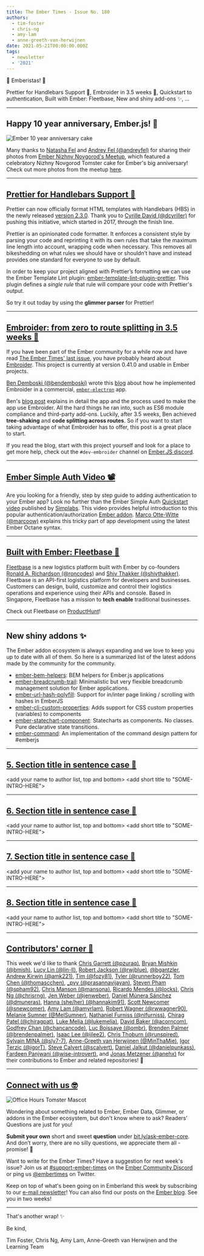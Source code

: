 ```yaml
---
title: The Ember Times - Issue No. 180
authors:
  - tim-foster
  - chris-ng
  - amy-lam
  - anne-greeth-van-herwijnen
date: 2021-05-21T00:00:00.000Z
tags:
  - newsletter
  - '2021'
---
```


👋 Emberistas! 🐹
  
<SOME-INTRO-HERE-TO-KEEP-THEM-SUBSCRIBERS-READING>
Prettier for Handlebars Support 🙌,
Embroider in 3.5 weeks 📝,
Quickstart to authentication,
Built with Ember: Fleetbase,
New and shiny add-ons ✨,
...
  
---  

## Happy 10 year anniversary, Ember.js! 🎉

<div>
  <img alt="Ember 10 year anniversary cake" title="Jared Galanis - Contributor to Ember" src="/images/blog/emberjstimes/ember-10-year-anniversary-cake.jpeg" />
</div>

Many thanks to [Natasha Fel](https://twitter.com/NataliFel/status/1393240918258499589) and [Andrey Fel (@andreyfel)](https://github.com/andreyfel) for sharing their photos from [Ember Nizhny Novgorod's Meetup](https://emberjs-nn.timepad.ru/event/1618665/), which featured a celebratory Nizhny Novgorod Tomster cake for Ember's big anniversary! Check out more photos from the meetup [here](https://vk.com/album-183353390_279540779).

---

## [Prettier for Handlebars Support 🙌](https://prettier.io/blog/2021/05/09/2.3.0.html#ember--handlebars)

Prettier can now officially format HTML templates with Handlebars (HBS) in the newly released [version 2.3.0](https://prettier.io/blog/2021/05/09/2.3.0.html#ember--handlebars). Thank you to [Cyrille David (@dcyriller)](https://github.com/dcyriller) for pushing this initiative, which started in 2017, through the finish line.

Prettier is an opinionated code formatter. It enforces a consistent style by parsing your code and reprinting it with its own rules that take the maximum line length into account, wrapping code when necessary. This removes all bikeshedding on what rules we should have or shouldn’t have and instead provides one standard for everyone to use by default.

In order to keep your project aligned with Prettier’s formatting we can use the Ember Template Lint plugin: [ember-template-lint-plugin-prettier](https://github.com/ember-template-lint/ember-template-lint-plugin-prettier). This plugin defines a _single rule_ that rule will compare your code with Prettier's output.

So try it out today by using the **glimmer parser** for Prettier!  
  
---

## [Embroider: from zero to route splitting in 3.5 weeks 📝](https://dev.to/bendemboski/embroider-from-zero-to-route-splitting-in-3-5-weeks-5abo)

If you have been part of the Ember community for a while now and have read [The Ember Times' last issue](https://blog.emberjs.com/the-ember-times-issue-179#toc_readers-question-what%E2%80%99s-the-current-status-of-the-embroider-project-%F0%9F%A7%B5), you have probably heard about [Embroider](https://github.com/embroider-build/embroider). This project is currently at version 0.41.0 and usable in Ember projects.

[Ben Demboski (@bendemboski)](https://github.com/bendemboski) wrote this [blog](https://dev.to/bendemboski/embroider-from-zero-to-route-splitting-in-3-5-weeks-5abo) about how he implemented Embroider in a commercial, [`ember-electron`](https://ember-electron.js.org) app.

Ben's [blog post](https://dev.to/bendemboski/embroider-from-zero-to-route-splitting-in-3-5-weeks-5abo) explains in detail the app and the process used to make the app use Embroider. All the hard things he ran into, such as ES6 module compliance and third-party add-ons. Luckily, after 3.5 weeks, Ben achieved **tree-shaking** and **code splitting across routes**. So if you want to start taking advantage of what Embroider has to offer, this post is a great place to start.

If you read the blog, start with this project yourself and look for a place to get more help, check out the `#dev-embroider` channel on [Ember.JS discord](https://discord.gg/emberjs).

---

<!--alex disable simple-->
## [Ember Simple Auth Video 📽](https://www.youtube.com/watch?v=bSWN4_EbTPI)

Are you looking for a friendly, step by step guide to adding authentication to your Ember app? Look no further than the Ember Simple Auth [Quickstart video](https://www.youtube.com/watch?v=bSWN4_EbTPI) published by [Simplabs](https://simplabs.com/). This video provides helpful introduction to this popular authentication/authorization [Ember addon](https://ember-simple-auth.com/). [Marco Otte-Witte (@marcoow)](https://github.com/marcoow) explains this tricky part of app development using the latest Ember Octane syntax.

<!--alex enable simple-->

---
  
## [Built with Ember: Fleetbase 🚀](https://fleetbase.io/)

[Fleetbase](https://fleetbase.io/) is a new logistics platform built with Ember by co-founders [Ronald A. Richardson (@roncodes)](https://github.com/roncodes) and [Shiv Thakker (@shivthakker)](https://github.com/shivthakker). Fleetbase is an API-first logistics platform for developers and businesses. Customers can design, build, customize and control their logistics operations and experience using their APIs and console. Based in Singapore, Fleetbase has a mission to **tech enable** traditional businesses.

Check out Fleetbase on [ProductHunt](https://www.producthunt.com/posts/fleetbase)!

---

## New shiny addons ✨
  
The Ember addon ecosystem is always expanding and we love to keep you up to date with all of them. So here is a summarized list of the latest addons made by the community for the community.

* [ember-bem-helpers](https://github.com/retailnext/ember-bem-helpers): BEM helpers for Ember.js applications
* [ember-breadcrumb-trail](https://github.com/Windvis/ember-breadcrumb-trail): Minimalistic but very flexible breadcrumb management solution for Ember applications.
* [ember-url-hash-polyfill](https://github.com/CrowdStrike/ember-url-hash-polyfill): Support for in/inter page linking / scrolling with hashes in EmberJS
* [ember-cli-custom-properties](https://github.com/onehilltech/ember-cli-custom-properties): Adds support for CSS custom properties (variables) to components
* [ember-statechart-component](https://github.com/NullVoxPopuli/ember-statechart-component): Statecharts as components. No classes. Pure declarative state transitions.
* [ember-command](https://github.com/gossi/ember-command): An implementation of the command design pattern for #emberjs

---

## [5. Section title in sentence case 🐹](section-url)

<change section title emoji>
<consider adding some bold to your paragraph>
<add the contributor in the post in format "FirstName LastName (@githubUserName)" linked to their GitHub account>
<please include link to external article/repo/etc in paragraph / body text, not just header title above>

<add your name to author list, top and bottom>
<add short title to "SOME-INTRO-HERE">

---

## [6. Section title in sentence case 🐹](section-url)

<change section title emoji>
<consider adding some bold to your paragraph>
<add the contributor in the post in format "FirstName LastName (@githubUserName)" linked to their GitHub account>
<please include link to external article/repo/etc in paragraph / body text, not just header title above>

<add your name to author list, top and bottom>
<add short title to "SOME-INTRO-HERE">

---

## [7. Section title in sentence case 🐹](section-url)

<change section title emoji>
<consider adding some bold to your paragraph>
<add the contributor in the post in format "FirstName LastName (@githubUserName)" linked to their GitHub account>
<please include link to external article/repo/etc in paragraph / body text, not just header title above>

<add your name to author list, top and bottom>
<add short title to "SOME-INTRO-HERE">

---

## [8. Section title in sentence case 🐹](section-url)

<change section title emoji>
<consider adding some bold to your paragraph>
<add the contributor in the post in format "FirstName LastName (@githubUserName)" linked to their GitHub account>
<please include link to external article/repo/etc in paragraph / body text, not just header title above>

<add your name to author list, top and bottom>
<add short title to "SOME-INTRO-HERE">

---

## [Contributors' corner 👏](https://guides.emberjs.com/release/contributing/repositories/)

<p>This week we'd like to thank <a href="https://github.com/pzuraq" rel="noopener noreferrer" target="_blank">Chris Garrett (@pzuraq)</a>, <a href="https://github.com/bmish" rel="noopener noreferrer" target="_blank">Bryan Mishkin (@bmish)</a>, <a href="https://github.com/lin-ll" rel="noopener noreferrer" target="_blank">Lucy Lin (@lin-ll)</a>, <a href="https://github.com/rwjblue" rel="noopener noreferrer" target="_blank">Robert Jackson (@rwjblue)</a>, <a href="https://github.com/bgantzler" rel="noopener noreferrer" target="_blank">@bgantzler</a>, <a href="https://github.com/amk221" rel="noopener noreferrer" target="_blank">Andrew Kirwin (@amk221)</a>, <a href="https://github.com/fozy81" rel="noopener noreferrer" target="_blank">Tim (@fozy81)</a>, <a href="https://github.com/runnerboy22" rel="noopener noreferrer" target="_blank">Tyler (@runnerboy22)</a>, <a href="https://github.com/thomascchen" rel="noopener noreferrer" target="_blank">Tom Chen (@thomascchen)</a>, <a href="https://github.com/prasannavijayan" rel="noopener noreferrer" target="_blank">_pvy (@prasannavijayan)</a>, <a href="https://github.com/spham92" rel="noopener noreferrer" target="_blank">Steven Pham (@spham92)</a>, <a href="https://github.com/mansona" rel="noopener noreferrer" target="_blank">Chris Manson (@mansona)</a>, <a href="https://github.com/locks" rel="noopener noreferrer" target="_blank">Ricardo Mendes (@locks)</a>, <a href="https://github.com/chrisrng" rel="noopener noreferrer" target="_blank">Chris Ng (@chrisrng)</a>, <a href="https://github.com/jenweber" rel="noopener noreferrer" target="_blank">Jen Weber (@jenweber)</a>, <a href="https://github.com/dmuneras" rel="noopener noreferrer" target="_blank">Daniel Múnera Sánchez (@dmuneras)</a>, <a href="https://github.com/hannakim91" rel="noopener noreferrer" target="_blank">Hanna (she/her) (@hannakim91)</a>, <a href="https://github.com/snewcomer" rel="noopener noreferrer" target="_blank">Scott Newcomer (@snewcomer)</a>, <a href="https://github.com/amyrlam" rel="noopener noreferrer" target="_blank">Amy Lam (@amyrlam)</a>, <a href="https://github.com/rwwagner90" rel="noopener noreferrer" target="_blank">Robert Wagner (@rwwagner90)</a>, <a href="https://github.com/MelSumner" rel="noopener noreferrer" target="_blank">Melanie Sumner (@MelSumner)</a>, <a href="https://github.com/nlfurniss" rel="noopener noreferrer" target="_blank">Nathaniel Furniss (@nlfurniss)</a>, <a href="https://github.com/chiragpat" rel="noopener noreferrer" target="_blank">Chirag Patel (@chiragpat)</a>, <a href="https://github.com/lukemelia" rel="noopener noreferrer" target="_blank">Luke Melia (@lukemelia)</a>, <a href="https://github.com/acorncom" rel="noopener noreferrer" target="_blank">David Baker (@acorncom)</a>, <a href="https://github.com/chancancode" rel="noopener noreferrer" target="_blank">Godfrey Chan (@chancancode)</a>, <a href="https://github.com/ombr" rel="noopener noreferrer" target="_blank">Luc Boissaye (@ombr)</a>, <a href="https://github.com/brendenpalmer" rel="noopener noreferrer" target="_blank">Brenden Palmer (@brendenpalmer)</a>, <a href="https://github.com/ijlee2" rel="noopener noreferrer" target="_blank">Isaac Lee (@ijlee2)</a>, <a href="https://github.com/runspired" rel="noopener noreferrer" target="_blank">Chris Thoburn (@runspired)</a>, <a href="https://github.com/sly7-7" rel="noopener noreferrer" target="_blank">Sylvain MINA (@sly7-7)</a>, <a href="https://github.com/MinThaMie" rel="noopener noreferrer" target="_blank">Anne-Greeth van Herwijnen (@MinThaMie)</a>, <a href="https://github.com/igorT" rel="noopener noreferrer" target="_blank">Igor Terzic (@igorT)</a>, <a href="https://github.com/scalvert" rel="noopener noreferrer" target="_blank">Steve Calvert (@scalvert)</a>, <a href="https://github.com/danielpunkass" rel="noopener noreferrer" target="_blank">Daniel Jalkut (@danielpunkass)</a>, <a href="https://github.com/wise-introvert" rel="noopener noreferrer" target="_blank">Fardeen Panjwani (@wise-introvert)</a>, and <a href="https://github.com/anehx" rel="noopener noreferrer" target="_blank">Jonas Metzener (@anehx)</a> for their contributions to Ember and related repositories! 💖</p>

---

## [Connect with us 🤓](https://docs.google.com/forms/d/e/1FAIpQLScqu7Lw_9cIkRtAiXKitgkAo4xX_pV1pdCfMJgIr6Py1V-9Og/viewform)

<div class="blog-row">
  <img class="float-right small transparent padded" alt="Office Hours Tomster Mascot" title="Readers' Questions" src="/images/tomsters/officehours.png" />

  <p>Wondering about something related to Ember, Ember Data, Glimmer, or addons in the Ember ecosystem, but don't know where to ask? Readers’ Questions are just for you!</p>

  <p><strong>Submit your own</strong> short and sweet <strong>question</strong> under <a href="https://bit.ly/ask-ember-core" target="rq">bit.ly/ask-ember-core</a>. And don’t worry, there are no silly questions, we appreciate them all - promise! 🤞</p>

  <p>Want to write for the Ember Times? Have a suggestion for next week's issue? Join us at <a href="https://discordapp.com/channels/480462759797063690/485450546887786506">#support-ember-times</a> on the <a href="https://discord.gg/emberjs">Ember Community Discord</a> or ping us <a href="https://twitter.com/embertimes">@embertimes</a> on Twitter.</p>

  <p>Keep on top of what's been going on in Emberland this week by subscribing to our <a href="https://embertimes.substack.com/">e-mail newsletter</a>! You can also find our posts on the <a href="https://blog.emberjs.com/tag/newsletter">Ember blog</a>. See you in two weeks!</p>
</div>

---

That's another wrap! ✨

Be kind,

Tim Foster, Chris Ng, Amy Lam, Anne-Greeth van Herwijnen and the Learning Team
